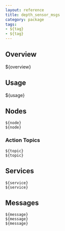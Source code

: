 ```yaml
---
layout: reference
title: depth_sensor_msgs
category: package
tags: 
- ${tag}
- ${tag}
---
```


## Overview
${overview}

## Usage
${usage}

## Nodes
``${node}``  
``${node}``  

### Action Topics
``${topic}``  
``${topic}``  

## Services
``${service}``  
``${service}``  

## Messages
``${message}``  
``${message}``  
``${message}``  
